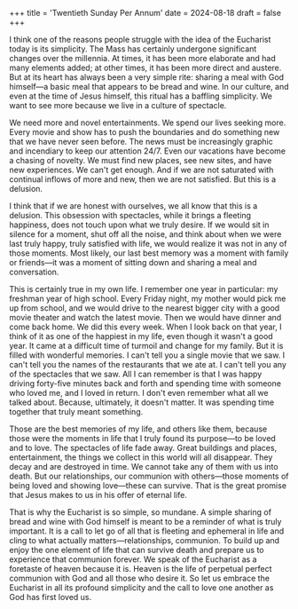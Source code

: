 +++
title = 'Twentieth Sunday Per Annum'
date = 2024-08-18
draft = false
+++

I think one of the reasons people struggle with the idea of the Eucharist today is its simplicity. The Mass has certainly undergone significant changes over the millennia. At times, it has been more elaborate and had many elements added; at other times, it has been more direct and austere. But at its heart has always been a very simple rite: sharing a meal with God himself—a basic meal that appears to be bread and wine. In our culture, and even at the time of Jesus himself, this ritual has a baffling simplicity. We want to see more because we live in a culture of spectacle.


We need more and novel entertainments. We spend our lives seeking more. Every movie and show has to push the boundaries and do something new that we have never seen before. The news must be increasingly graphic and incendiary to keep our attention 24/7. Even our vacations have become a chasing of novelty. We must find new places, see new sites, and have new experiences. We can't get enough. And if we are not saturated with continual inflows of more and new, then we are not satisfied. But this is a delusion.


I think that if we are honest with ourselves, we all know that this is a delusion. This obsession with spectacles, while it brings a fleeting happiness, does not touch upon what we truly desire. If we would sit in silence for a moment, shut off all the noise, and think about when we were last truly happy, truly satisfied with life, we would realize it was not in any of those moments. Most likely, our last best memory was a moment with family or friends—it was a moment of sitting down and sharing a meal and conversation.


This is certainly true in my own life. I remember one year in particular: my freshman year of high school. Every Friday night, my mother would pick me up from school, and we would drive to the nearest bigger city with a good movie theater and watch the latest movie. Then we would have dinner and come back home. We did this every week. When I look back on that year, I think of it as one of the happiest in my life, even though it wasn't a good year. It came at a difficult time of turmoil and change for my family. But it is filled with wonderful memories. I can't tell you a single movie that we saw. I can't tell you the names of the restaurants that we ate at. I can't tell you any of the spectacles that we saw. All I can remember is that I was happy driving forty-five minutes back and forth and spending time with someone who loved me, and I loved in return. I don't even remember what all we talked about. Because, ultimately, it doesn't matter. It was spending time together that truly meant something.


Those are the best memories of my life, and others like them, because those were the moments in life that I truly found its purpose—to be loved and to love. The spectacles of life fade away. Great buildings and places, entertainment, the things we collect in this world will all disappear. They decay and are destroyed in time. We cannot take any of them with us into death. But our relationships, our communion with others—those moments of being loved and showing love—these can survive. That is the great promise that Jesus makes to us in his offer of eternal life.


That is why the Eucharist is so simple, so mundane. A simple sharing of bread and wine with God himself is meant to be a reminder of what is truly important. It is a call to let go of all that is fleeting and ephemeral in life and cling to what actually matters—relationships, communion. To build up and enjoy the one element of life that can survive death and prepare us to experience that communion forever. We speak of the Eucharist as a foretaste of heaven because it is. Heaven is the life of perpetual perfect communion with God and all those who desire it. So let us embrace the Eucharist in all its profound simplicity and the call to love one another as God has first loved us.
